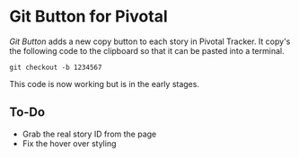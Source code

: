 # Git Button for Pivotal

*Git Button* adds a new copy button to each story in Pivotal Tracker. It copy's the following code to the clipboard so that it can be pasted into a terminal.

```
git checkout -b 1234567
```

This code is now working but is in the early stages.

## To-Do

- Grab the real story ID from the page
- Fix the hover over styling